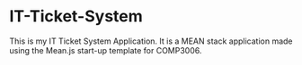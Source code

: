 # IT-Ticket-System

This is my IT Ticket System Application. It is a MEAN stack application made using the Mean.js start-up template for COMP3006.

